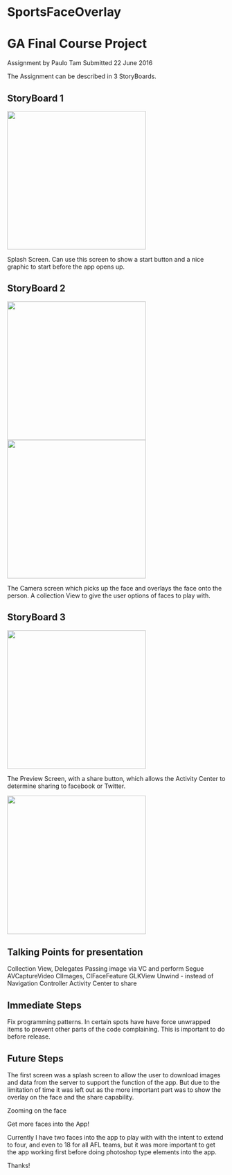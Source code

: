 # SportsFaceOverlay
GA Final Course Project
=======================


Assignment by Paulo Tam
Submitted 22 June 2016

The Assignment can be described in 3 StoryBoards.

StoryBoard 1
------------

<img src="/screenshots/storyboard1.jpg" width="320">


Splash Screen. Can use this screen to show a start button and a nice graphic to
start before the app opens up.


StoryBoard 2
------------

<img src="/screenshots/storyboard2.jpg" width="320">
<img src="/screenshots/storyboard2b.jpg" width="320">


The Camera screen which picks up the face and overlays the face onto the person.
A collection View to give the user options of faces to play with.

StoryBoard 3
------------

<img src="/screenshots/storyboard3.jpg" width="320">

The Preview Screen, with a share button, which allows the Activity Center to
determine sharing to facebook or Twitter.

<img src="/screenshots/storyboard4.jpg" width="320">


Talking Points for presentation
-------------------------------

Collection View, Delegates
Passing image via VC and perform Segue
AVCaptureVideo
CIImages, CIFaceFeature
GLKView
Unwind - instead of Navigation Controller
Activity Center to share


Immediate Steps
---------------

Fix programming patterns.
In certain spots have have force unwrapped items to prevent other parts of the
code complaining. This is important to do before release.


Future Steps
------------

The first screen was a splash screen to allow the user to download images and data from
the server to support the function of the app. But due to the limitation of time
it was left out as the more important part was to show the overlay on the face
and the share capability.

Zooming on the face

Get more faces into the App!

Currently I have two faces into the app to play with with the intent to extend
to four, and even to 18 for all AFL teams, but it was more important to get the
app working first before doing photoshop type elements into the app.

Thanks!